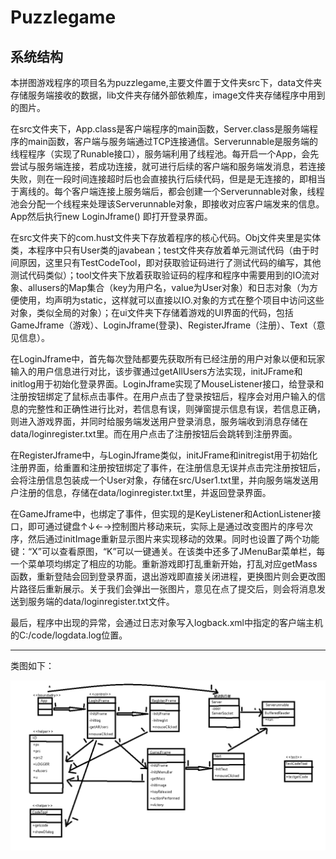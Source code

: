 # Puzzlegame
## 系统结构  
本拼图游戏程序的项目名为puzzlegame,主要文件置于文件夹src下，data文件夹存储服务端接收的数据，lib文件夹存储外部依赖库，image文件夹存储程序中用到的图片。

在src文件夹下，App.class是客户端程序的main函数，Server.class是服务端程序的main函数，客户端与服务端通过TCP连接通信。Serverunnable是服务端的线程程序（实现了Runable接口），服务端利用了线程池。每开启一个App，会先尝试与服务端连接，若成功连接，就可进行后续的客户端和服务端发消息，若连接失败，则在一段时间连接超时后也会直接执行后续代码，但是是无连接的，即相当于离线的。每个客户端连接上服务端后，都会创建一个Serverunnable对象，线程池会分配一个线程来处理该Serverunnable对象，即接收对应客户端发来的信息。App然后执行new LoginJframe() 即打开登录界面。

在src文件夹下的com.hust文件夹下存放着程序的核心代码。Obj文件夹里是实体类，本程序中只有User类的javabean；test文件夹存放着单元测试代码（由于时间原因，这里只有TestCodeTool，即对获取验证码进行了测试代码的编写，其他测试代码类似）；tool文件夹下放着获取验证码的程序和程序中需要用到的IO流对象、allusers的Map集合（key为用户名，value为User对象）和日志对象（为方便使用，均声明为static，这样就可以直接以IO.对象的方式在整个项目中访问这些对象，类似全局的对象）；在ui文件夹下存储着游戏的UI界面的代码，包括GameJframe（游戏）、LoginJframe(登录)、RegisterJframe（注册）、Text（意见信息）。

在LoginJframe中，首先每次登陆都要先获取所有已经注册的用户对象以便和玩家输入的用户信息进行对比，该步骤通过getAllUsers方法实现，initJFrame和initlog用于初始化登录界面。LoginJframe实现了MouseListener接口，给登录和注册按钮绑定了鼠标点击事件。在用户点击了登录按钮后，程序会对用户输入的信息的完整性和正确性进行比对，若信息有误，则弹窗提示信息有误，若信息正确，则进入游戏界面，并同时给服务端发送用户登录消息，服务端收到消息存储在data/loginregister.txt里。而在用户点击了注册按钮后会跳转到注册界面。

在RegisterJframe中，与LoginJframe类似，initJFrame和initregist用于初始化注册界面，给重置和注册按钮绑定了事件，在注册信息无误并点击完注册按钮后，会将注册信息包装成一个User对象，存储在src/User1.txt里，并向服务端发送用户注册的信息，存储在data/loginregister.txt里，并返回登录界面。

在GameJframe中，也绑定了事件，但实现的是KeyListener和ActionListener接口，即可通过键盘↑↓←→控制图片移动来玩，实际上是通过改变图片的序号次序，然后通过initImage重新显示图片来实现移动的效果。同时也设置了两个功能键：“X”可以查看原图，“K”可以一键通关。在该类中还多了JMenuBar菜单栏，每一个菜单项均绑定了相应的功能。重新游戏即打乱重新开始，打乱对应getMass函数，重新登陆会回到登录界面，退出游戏即直接关闭进程，更换图片则会更改图片路径后重新展示。关于我们会弹出一张图片，意见在点了提交后，则会将消息发送到服务端的data/loginregister.txt文件。

最后，程序中出现的异常，会通过日志对象写入logback.xml中指定的客户端主机的C:/code/logdata.log位置。
***
类图如下：  

![](image/类图.png)
